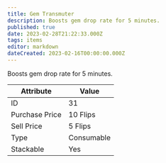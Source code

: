 ```yaml
---
title: Gem Transmuter
description: Boosts gem drop rate for 5 minutes.
published: true
date: 2023-02-28T21:22:33.000Z
tags: items
editor: markdown
dateCreated: 2023-02-16T00:00:00.000Z
---
```


Boosts gem drop rate for 5 minutes.

|Attribute|Value|
|-|-|
|ID|31|
|Purchase Price|10 Flips|
|Sell Price|5 Flips|
|Type|Consumable|
|Stackable|Yes|

